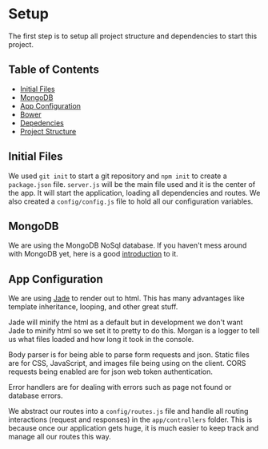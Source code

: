 # Setup

The first step is to setup all project structure and dependencies 
to start this project.

## Table of Contents

- [Initial Files](#initial-files)
- [MongoDB](#mongodb)
- [App Configuration](#app-configuration)
- [Bower](#bower)
- [Depedencies](#dependencies)
- [Project Structure](#project-structure)

Initial Files
-------------

We used `git init` to start a git repository and `npm init` to create a 
`package.json` file.
`server.js` will be the main file used and it is the center of the app. It 
will start the application, loading all dependencies and routes. 
We also created a `config/config.js` file to hold all our configuration 
variables.

MongoDB
-------

We are using the MongoDB NoSql database. If you haven't mess around with 
MongoDB yet, here is a good [introduction][mongodb] to it.

App Configuration
-----------------

We are using [Jade][jade] to render out to html. This has many advantages like 
template inheritance, looping, and other great stuff.

Jade will minify the html as a default but in development we don't want Jade 
to minify html so we set it to pretty to do this. Morgan is a logger to tell 
us what files loaded and how long it took in the console.

Body parser is for being able to parse form requests and json.
Static files are for CSS, JavaScript, and images file being using on the 
client. CORS requests being enabled are for json web token authentication.

Error handlers are for dealing with errors such as page not found or database 
errors.

We abstract our routes into a `config/routes.js` file and handle all routing 
interactions (request and responses) in the `app/controllers` folder. This is 
because once our application gets huge, it is much easier to keep track and 
manage all our routes this way.

[mongodb]: https://scotch.io/tutorials/an-introduction-to-mongodb
[jade]: http://jade-lang.com
